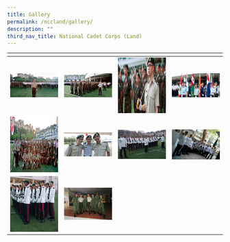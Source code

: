 ```yaml
---
title: Gallery
permalink: /nccland/gallery/
description: ""
third_nav_title: National Cadet Corps (Land)
---
```

<table>
<thead>
  <tr>
    <th style="width:200px"></th>
    <th style="width:200px"></th>
    <th style="width:200px"></th>
		<th style="width:200px"></th>
  </tr>
</thead>
<tbody>
  <tr>
    <td style ="text-align:center"><a href="/images/nccl%201.jpeg"> <img src="/images/nccl%201.jpeg" style="width:200px"></a></td>
    <td style ="text-align:center"><a href="/images/nccl%202.jpeg"> <img src="/images/nccl%202.jpeg" style="width:200px"></a></td>
    <td style ="text-align:center"><a href="/images/nccl%203.jpeg"> <img src="/images/nccl%203.jpeg" style="width:200px; height: 130px"></a></td>
    <td style ="text-align:center"><a href="/images/nccl%204.jpeg"> <img src="/images/nccl%204.jpeg" style="width:200px"></a></td>
  </tr>
   <tr>
    <td style ="text-align:center"><a href="/images/nccl%205.jpeg"> <img src="/images/nccl%205.jpeg" style="width:200px; height: 130px"></a></td>
    <td style ="text-align:center"><a href="/images/nccl%206.jpeg"> <img src="/images/nccl%206.jpeg" style="width:200px"></a></td>
    <td style ="text-align:center"><a href="/images/nccl%207.jpeg"> <img src="/images/nccl%207.jpeg" style="width:200px"></a></td>
		 <td style ="text-align:center"><a href="/images/nccl%208.jpeg"> <img src="/images/nccl%208.jpeg" style="width:200px"></a>
  </tr>
	<tr>
    <td style ="text-align:center"><a href="/images/nccl%209.jpeg"> <img src="/images/nccl%209.jpeg" style="width:200px; height: 130px"></a></td>
    <td style ="text-align:center"><a href="/images/nccl%2010.jpeg"> <img src="/images/nccl%2010.jpeg" style="width:200px"></a></td>
  </tr>
</tbody>
</table>